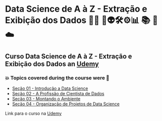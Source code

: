 # Data Science de A à Z - Extração e Exibição dos Dados 👨‍💻 🤖👽🛠️⚙️:bar_chart: :books: :game_die: ☁️
## Curso Data Science de A à Z - Extração e Exibição dos Dados an [Udemy](https://www.udemy.com/course/curso-data-science-completo/)
### :boom: Topics covered during the course were :rocket:
- [Seção 01 - Introdução a Data Science](https://github.com/romulovieira777/Data_Science_de_A_a_Z_Extracao_e_Exibicao_dos_Dados/tree/main/Se%C3%A7%C3%A3o_01_Introdu%C3%A7%C3%A3o_a_Data_Science)
- [Seção 02 - A Profissão de Cientista de Dados](https://github.com/romulovieira777/Data_Science_de_A_a_Z_Extracao_e_Exibicao_dos_Dados/tree/main/Se%C3%A7%C3%A3o_02_A_Profiss%C3%A3o_de_Cientista_de_Dados)
- [Seção 03 - Montando o Ambiente](https://github.com/romulovieira777/Data_Science_de_A_a_Z_Extracao_e_Exibicao_dos_Dados/tree/main/Se%C3%A7%C3%A3o_03_Montando_o_Ambiente)
- [Seção 04 - Organização de Projetos de Data Science](https://github.com/romulovieira777/Data_Science_de_A_a_Z_Extracao_e_Exibicao_dos_Dados/tree/main/Se%C3%A7%C3%A3o_04_Organiza%C3%A7%C3%A3o_de_Projetos_de_Data_Science)


Link para o curso na [Udemy](https://www.udemy.com/course/curso-data-science-completo/)
